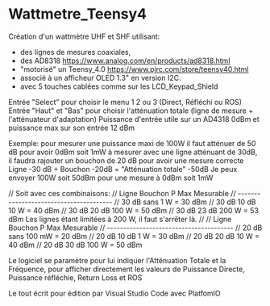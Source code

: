 # Wattmetre_Teensy4

Création d'un wattmètre UHF et SHF utilisant:
- des lignes de mesures coaxiales, 
- des AD8318 https://www.analog.com/en/products/ad8318.html
- "motorisé" un Teensy_4.0 https://www.pjrc.com/store/teensy40.html 
- associé à un afficheur OLED 1.3" en version I2C.
- avec 5 touches cablées comme sur les LCD_Keypad_Shield

Entrée "Select" pour choisir le menu 1 2 ou 3 (Direct, Réfléchi ou ROS)
Entrée "Haut" et "Bas" pour choisir l'atténuation totale (ligne de mesure + l'atténuateur d'adaptation)
Puissance d'entrée utile sur un AD4318 0dBm et puissance max sur son entrée 12 dBm

 Exemple: pour mesurer une puissance maxi de 100W il faut atténuer de 50 dB pour avoir 0dBm soit 1mW à mesurer
          avec une ligne atténuant de 30dB, il faudra rajouter un bouchon de 20 dB pour avoir une mesure correcte
          Ligne -30 dB + Bouchon -20dB   =   "Atténuation totale" -50dB
          Je peux envoyer 100W soit 50dBm pour une mesure à 0dBm soit 1mW
          
// Soit avec ces combinaisons:
//    Ligne   Bouchon   P Max Mesurable
// ---------------------------------------
//    30 dB    sans      1 W = 30 dBm
//    30 dB    10 dB    10 W = 40 dBm
//    30 dB    20 dB   100 W = 50 dBm
//    30 dB    23 dB   200 W = 53 dBm           Les lignes étant limitées à 200 W, il faut s'arrêter là.
// 
//    Ligne   Bouchon   P Max Mesurable
// ---------------------------------------
//    20 dB    sans    100 mW = 20 dBm
//    20 dB    10 dB     1 W = 30 dBm
//    20 dB    20 dB    10 W = 40 dBm
//    20 dB    30 dB   100 W = 50 dBm 

Le logiciel se paramètre pour lui indiquer l'Atténuation Totale et la Fréquence, pour afficher directement les valeurs de 
  Puissance Directe,
  Puissance réfléchie, 
  Return Loss et ROS

Le tout écrit pour édition par Visual Studio Code avec PlatfomIO
